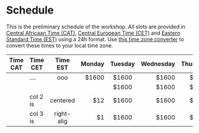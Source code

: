 # Schedule

This is the preliminary schedule of the workshop. All slots are provided
in [Central Africaan Time (CAT)](https://en.wikipedia.org/wiki/Central_Africa_Time#:~:text=Central%20Africa%20Time%20is%20two,and%20Central%20European%20Summer%20Time.), [Central European Time (CET)](https://en.wikipedia.org/wiki/Central_European_Time) and [Eastern Standard Time (EST)](https://en.wikipedia.org/wiki/Eastern_Time_Zone) using a 24h format. Use [this time zone converter](https://www.thetimezoneconverter.com) to convert
these times to your local time zone.


| Time CAT |  Time CET| Time EST   |  Monday | Tuesday  | Wednesday | Thursday | Friday |
|----------|----------|:----------:|--------:|:--------:| ---------:| --------:| ------:|
|          | ....     |  ooo       | $1600   | $1600    | $1600     | $1600    | $1600  | 
|          |          |            |         | $1600    | $1600     |$1600     | $1600  |
|          | col 2 is | centered   |   $12   | $1600    | $1600     | $1600    |        |  
|          | col 3 is | right-alig |    $1   | $1600    | $1600     | $1600    | $1600  |
    
